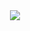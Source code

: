 <div align="center">
<img src=https://user-images.githubusercontent.com/102439841/170711905-0ad0d0ab-8a39-47a8-a9b5-26b87fff1780.png />
</div>
